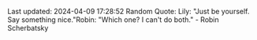 Last updated: 2024-04-09 17:28:52
Random Quote: Lily: "Just be yourself. Say something nice."Robin: "Which one? I can't do both." - Robin Scherbatsky